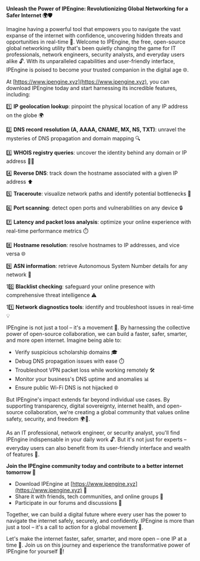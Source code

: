 **Unleash the Power of IPEngine: Revolutionizing Global Networking for a Safer Internet 🌍🛡️**

Imagine having a powerful tool that empowers you to navigate the vast expanse of the internet with confidence, uncovering hidden threats and opportunities in real-time 🚀. Welcome to IPEngine, the free, open-source global networking utility that's been quietly changing the game for IT professionals, network engineers, security analysts, and everyday users alike 🔓. With its unparalleled capabilities and user-friendly interface, IPEngine is poised to become your trusted companion in the digital age 🌐.

At [https://www.ipengine.xyz](https://www.ipengine.xyz), you can download IPEngine today and start harnessing its incredible features, including:

1️⃣ **IP geolocation lookup**: pinpoint the physical location of any IP address on the globe 🌍

2️⃣ **DNS record resolution (A, AAAA, CNAME, MX, NS, TXT)**: unravel the mysteries of DNS propagation and domain mapping 🔍

3️⃣ **WHOIS registry queries**: uncover the identity behind any domain or IP address 🕵️‍♂️

4️⃣ **Reverse DNS**: track down the hostname associated with a given IP address ⬆️

5️⃣ **Traceroute**: visualize network paths and identify potential bottlenecks 📡

6️⃣ **Port scanning**: detect open ports and vulnerabilities on any device 🔒

7️⃣ **Latency and packet loss analysis**: optimize your online experience with real-time performance metrics ⏱️

8️⃣ **Hostname resolution**: resolve hostnames to IP addresses, and vice versa 🌐

9️⃣ **ASN information**: retrieve Autonomous System Number details for any network 🔗

10️⃣ **Blacklist checking**: safeguard your online presence with comprehensive threat intelligence ⚠️

11️⃣ **Network diagnostics tools**: identify and troubleshoot issues in real-time 💡

IPEngine is not just a tool – it's a movement 🌟. By harnessing the collective power of open-source collaboration, we can build a faster, safer, smarter, and more open internet. Imagine being able to:

* Verify suspicious scholarship domains 🎓
* Debug DNS propagation issues with ease ⏱️
* Troubleshoot VPN packet loss while working remotely 🛠️
* Monitor your business's DNS uptime and anomalies 📊
* Ensure public Wi-Fi DNS is not hijacked 🌐

But IPEngine's impact extends far beyond individual use cases. By supporting transparency, digital sovereignty, internet health, and open-source collaboration, we're creating a global community that values online safety, security, and freedom 🌍👥.

As an IT professional, network engineer, or security analyst, you'll find IPEngine indispensable in your daily work 🔓. But it's not just for experts – everyday users can also benefit from its user-friendly interface and wealth of features 🎉.

**Join the IPEngine community today and contribute to a better internet tomorrow 🚀**

* Download IPEngine at [https://www.ipengine.xyz](https://www.ipengine.xyz) 🔑
* Share it with friends, tech communities, and online groups 📢
* Participate in our forums and discussions 🤝

Together, we can build a digital future where every user has the power to navigate the internet safely, securely, and confidently. IPEngine is more than just a tool – it's a call to action for a global movement 🌟.

Let's make the internet faster, safer, smarter, and more open – one IP at a time 🔑. Join us on this journey and experience the transformative power of IPEngine for yourself 🚀!